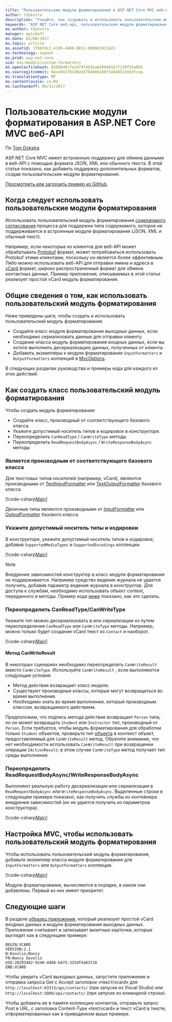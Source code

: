 ```yaml
---
title: "Пользовательские модули форматирования в ASP.NET Core MVC веб-API"
author: tdykstra
description: "Узнайте, как создавать и использовать пользовательские модули форматирования для веб-API в ASP.NET Core."
keywords: "ASP.NET Core веб-api, пользовательские модули форматирования"
ms.author: tdykstra
manager: wpickett
ms.date: 02/08/2017
ms.topic: article
ms.assetid: 1fb6fdc2-e199-4469-9012-b909d1913422
ms.technology: aspnet
ms.prod: asp.net-core
uid: mvc/models/custom-formatters
ms.openlocfilehash: 0285b40cfacb79745d3a6488401677130f55a95b
ms.sourcegitcommit: 6ece943781d8a56784bb6160f14da85210d3fcea
ms.translationtype: MT
ms.contentlocale: ru-RU
ms.lasthandoff: 09/11/2017
---
```

# <a name="custom-formatters-in-aspnet-core-mvc-web-apis"></a>Пользовательские модули форматирования в ASP.NET Core MVC веб-API

По [Tom Dykstra](https://github.com/tdykstra)

ASP.NET Core MVC имеет встроенную поддержку для обмена данными в веб-API с помощью формата JSON, XML или обычного текста. В этой статье показано, как добавить поддержку дополнительных форматов, создав пользовательские модули форматирования.

[Просмотреть или загрузить пример из GitHub](https://github.com/aspnet/Docs/tree/master/aspnetcore/mvc/advanced/custom-formatters/sample).

## <a name="when-to-use-custom-formatters"></a>Когда следует использовать пользовательские модули форматирования

Использовать пользовательский модуль форматирования [содержимого согласования](xref:mvc/models/formatting) процесса для поддержки типа содержимого, которое не поддерживается в встроенные модули форматирования (JSON, XML и обычный текст).

Например, если некоторые из клиентов для веб-API может обрабатывать [Protobuf](https://github.com/google/protobuf) формат, может потребоваться использовать Protobuf этими клиентами, поскольку он является более эффективным.  Либо можно использовать веб-API для отправки имена и адреса в [vCard](https://en.wikipedia.org/wiki/VCard) формат, широко распространенный формат для обмена контактных данных. Пример приложения, описываемых в этой статье реализует простой vCard модуль форматирования.

## <a name="overview-of-how-to-use-a-custom-formatter"></a>Общие сведения о том, как использовать пользовательский модуль форматирования

Ниже приведены шаги, чтобы создать и использовать пользовательский модуль форматирования.

* Создайте класс модуля форматирования выходных данных, если необходимо сериализовать данные для отправки клиенту.
* Создание класса модуль форматирования входных данных, если вы хотите выполнить десериализацию данных, полученных от клиента. 
* Добавить экземпляры к модули форматирования `InputFormatters` и `OutputFormatters` коллекций в [MvcOptions](https://docs.microsoft.com/aspnet/core/api/microsoft.aspnetcore.mvc.mvcoptions).

В следующих разделах руководства и примеры кода для каждого из этих действий.

## <a name="how-to-create-a-custom-formatter-class"></a>Как создать класс пользовательский модуль форматирования

Чтобы создать модуль форматирования:

* Создайте класс, производный от соответствующего базового класса.
* Укажите допустимый носитель типов и кодировок в конструкторе.
* Переопределить `CanReadType` / `CanWriteType` методы
* Переопределить `ReadRequestBodyAsync` / `WriteResponseBodyAsync` методы
  
### <a name="derive-from-the-appropriate-base-class"></a>Является производным от соответствующего базового класса

Для текстовых типов носителей (например, vCard), являются производными от [TextInputFormatter](https://docs.microsoft.com/aspnet/core/api/microsoft.aspnetcore.mvc.formatters.textinputformatter) или [TextOutputFormatter](https://docs.microsoft.com/aspnet/core/api/microsoft.aspnetcore.mvc.formatters.textoutputformatter) базового класса.

[!code-csharp[Main](custom-formatters/sample/Formatters/VcardOutputFormatter.cs?name=classdef)]

Двоичные типы являются производными от [InputFormatter](https://docs.microsoft.com/aspnet/core/api/microsoft.aspnetcore.mvc.formatters.inputformatter) или [OutputFormatter](https://docs.microsoft.com/aspnet/core/api/microsoft.aspnetcore.mvc.formatters.outputformatter) базового класса.

### <a name="specify-valid-media-types-and-encodings"></a>Укажите допустимый носитель типы и кодировки

В конструкторе, укажите допустимый носитель типов и кодировок, добавив `SupportedMediaTypes` и `SupportedEncodings` коллекции.

[!code-csharp[Main](custom-formatters/sample/Formatters/VcardOutputFormatter.cs?name=ctor&highlight=3,5-6)]

> [!NOTE]  
> Внедрение зависимостей конструктор в класс модуля форматирования не поддерживается. Например средство ведения журнала не удается получить, добавив параметр ведения журнала в конструктор. Для доступа к службам, необходимо использовать объект context, переданного в методы. Пример кода [ниже](#read-write) показано, как это сделать.

### <a name="override-canreadtypecanwritetype"></a>Переопределить CanReadType/CanWriteType 

Укажите тип можно десериализовать в или сериализации из путем переопределения `CanReadType` или `CanWriteType` методы. Например, можно только будет создание vCard текст из `Contact` и наоборот.

[!code-csharp[Main](custom-formatters/sample/Formatters/VcardOutputFormatter.cs?name=canwritetype)]

#### <a name="the-canwriteresult-method"></a>Метод CanWriteResult

В некоторых сценариях необходимо переопределить `CanWriteResult` вместо `CanWriteType`. Используйте `CanWriteResult` , если выполняются следующие условия:

  * Метод действия возвращает класс модели.
  * Существуют производные классы, которые могут возвращаться во время выполнения.
  * Необходимо знать во время выполнения, который производным классом, возвращаемого действием.  

Предположим, что подпись метода действие возвращает `Person` типа, но он может возвращать `Student` или `Instructor` тип, производный от `Person`. Если требуется, чтобы модуль форматирования для обработки только `Student` объектов, проверьте тип [объекта](https://docs.microsoft.com/aspnet/core/api/microsoft.aspnetcore.mvc.formatters.outputformattercanwritecontext#Microsoft_AspNetCore_Mvc_Formatters_OutputFormatterCanWriteContext_Object) в контекст объект, предоставляемый для `CanWriteResult` метод. Обратите внимание, что нет необходимости использовать `CanWriteResult` при возвращении операции `IActionResult`; в этом случае `CanWriteType` метод получает тип среды выполнения.

<a id="read-write"></a>
### <a name="override-readrequestbodyasyncwriteresponsebodyasync"></a>Переопределить ReadRequestBodyAsync/WriteResponseBodyAsync 

Выполняют реальную работу десериализации или сериализации в `ReadRequestBodyAsync` или `WriteResponseBodyAsync`.  Выделенные строки в следующем примере показано, как получить службы из контейнера внедрения зависимостей (их не удается получить из параметров конструктора).

[!code-csharp[Main](custom-formatters/sample/Formatters/VcardOutputFormatter.cs?name=writeresponse&highlight=3-4)]

## <a name="how-to-configure-mvc-to-use-a-custom-formatter"></a>Настройка MVC, чтобы использовать пользовательский модуль форматирования
 
Чтобы использовать пользовательский модуль форматирования, добавьте экземпляр класса модуля форматирования для `InputFormatters` или `OutputFormatters` коллекции.

[!code-csharp[Main](custom-formatters/sample/Startup.cs?name=mvcoptions&highlight=3-4)]

Модули форматирования, вычисляются в порядке, в каком они добавлены. Первый из них имеет приоритет. 

## <a name="next-steps"></a>Следующие шаги

В разделе [образец приложения](https://github.com/aspnet/Docs/tree/master/aspnetcore/mvc/advanced/custom-formatters/sample), который реализует простой vCard входных данных и модули форматирования выходных данных.  Приложение считывает и записывает визитные карточки, которые выглядят как в следующем примере:

```
BEGIN:VCARD
VERSION:2.1
N:Davolio;Nancy
FN:Nancy Davolio
UID:20293482-9240-4d68-b475-325df4a83728
END:VCARD
```

Чтобы увидеть vCard выходных данных, запустите приложение и отправка запроса Get с Accept заголовок «текст/vcard» для `http://localhost:63313/api/contacts/` (при запуске из Visual Studio) или `http://localhost:5000/api/contacts/` (при запуске из командной строки).

Чтобы добавить ее в памяти коллекцию контактов, отправьте запрос Post в URL, с заголовка Content-Type «text/vcard» и текст vCard в тексте, отформатированных как в приведенном выше примере.
